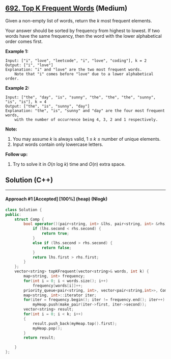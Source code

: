 ## [692. Top K Frequent Words](https://leetcode.com/problems/top-k-frequent-words/) (Medium)

Given a non-empty list of words, return the *k* most frequent elements.

 

Your answer should be sorted by frequency from highest to lowest. If two words have the same frequency, then the word with the lower alphabetical order comes first.

  

**Example 1:**
 

```
Input: ["i", "love", "leetcode", "i", "love", "coding"], k = 2
Output: ["i", "love"]
Explanation: "i" and "love" are the two most frequent words.
    Note that "i" comes before "love" due to a lower alphabetical order.
```

 



  

**Example 2:**
 

```
Input: ["the", "day", "is", "sunny", "the", "the", "the", "sunny", "is", "is"], k = 4
Output: ["the", "is", "sunny", "day"]
Explanation: "the", "is", "sunny" and "day" are the four most frequent words,
    with the number of occurrence being 4, 3, 2 and 1 respectively.
```

 



  

**Note:**

1. You may assume *k* is always valid, 1 ≤ *k* ≤ number of unique elements.
2. Input words contain only lowercase letters.

 



  

**Follow up:**
 

1. Try to solve it in *O*(*n* log *k*) time and *O*(*n*) extra space.

## Solution (C++)

------

#### Approach #1  [Accepted] [100%] (heap) (Nlogk)

```c++
class Solution {
public:   
    struct Comp {
        bool operator()(pair<string, int> &lhs, pair<string, int> &rhs) {
            if (lhs.second < rhs.second) {
                return true;
            }
            else if (lhs.second > rhs.second) {
                return false;
            }
            return lhs.first > rhs.first;
        }
    };
    vector<string> topKFrequent(vector<string>& words, int k) {
        map<string, int> frequency;
        for(int i = 0; i < words.size(); i++)
            frequency[words[i]]++;
        priority_queue<pair<string, int>, vector<pair<string,int>>, Comp> myHeap;
        map<string, int>::iterator iter;
        for(iter = frequency.begin(); iter != frequency.end(); iter++)
            myHeap.push(make_pair(iter->first, iter->second));
        vector<string> result;
        for(int i = 0; i < k; i++)
        {
            result.push_back(myHeap.top().first);
            myHeap.pop();
        }
        return result;
        
    }
};
```

